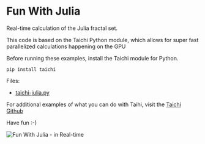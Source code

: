 # Fun With Julia
Real-time calculation of the Julia fractal set.

This code is based on the Taichi Python module, which allows for super fast parallelized calculations happening on the GPU

Before running these examples, install the Taichi module for Python.

```
pip install taichi
```

Files:

- [taichi-julia.py](./taichi-julia.py)

For additional examples of what you can do with Taihi, visit the [Taichi Github](https://github.com/taichi-dev/taichi/tree/master/python/taichi/examples)

Have fun :-)

![Fun With Julia - in Real-time](./taichi-julia.gif)
